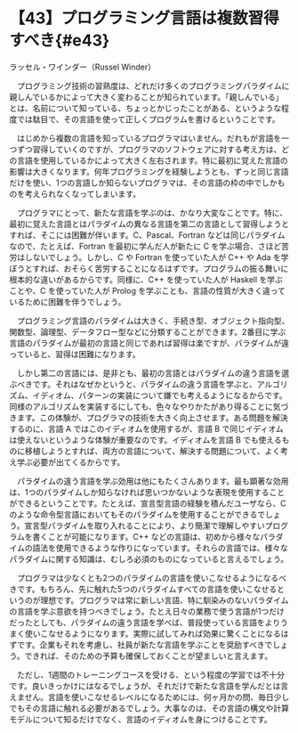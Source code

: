 # 【43】プログラミング言語は複数習得すべき{#e43}

<div class="author">ラッセル・ワインダー（Russel Winder）</div>

　プログラミング技術の習熟度は、どれだけ多くのプログラミングパラダイムに親しんでいるかによって大きく変わることが知られています。「親しんでいる」とは、名前について知っている、ちょっとかじったことがある、というような程度では駄目で、その言語を使って正しくプログラムを書けるということです。

　はじめから複数の言語を知っているプログラマはいません。だれもが言語を一つずつ習得していくのですが、プログラマのソフトウェアに対する考え方は、どの言語を使用しているかによって大きく左右されます。特に最初に覚えた言語の影響は大きくなります。何年プログラミングを経験しようとも、ずっと同じ言語だけを使い、1つの言語しか知らないプログラマは、その言語の枠の中でしかものを考えられなくなってしまいます。

　プログラマにとって、新たな言語を学ぶのは、かなり大変なことです。特に、最初に覚えた言語とはパラダイムの異なる言語を第二の言語として習得しようとすれば、そこには困難が伴います。C、Pascal、Fortran などは同じパラダイムなので、たとえば、Fortran を最初に学んだ人が新たに C を学ぶ場合、さほど苦労はしないでしょう。しかし、C や Fortran を使っていた人が C++ や Ada を学ぼうとすれば、おそらく苦労することになるはずです。プログラムの振る舞いに根本的な違いがあるからです。同様に、C++ を使っていた人が Haskell を学ぶことや、C を使っていた人が Prolog を学ぶことも、言語の性質が大きく違っているために困難を伴うでしょう。

　プログラミング言語のパラダイムは大きく、手続き型、オブジェクト指向型、関数型、論理型、データフロー型などに分類することができます。2番目に学ぶ言語のパラダイムが最初の言語と同じであれば習得は楽ですが、パラダイムが違っていると、習得は困難になります。

　しかし第二の言語には、是非とも、最初の言語とはパラダイムの違う言語を選ぶべきです。それはなぜかというと、パラダイムの違う言語を学ぶと、アルゴリズム、イディオム、パターンの実装について嫌でも考えるようになるからです。同様のアルゴリズムを実装するにしても、色々なやりかたがあり得ることに気づきます。この体験が、プログラマの技術を大きく向上させます。ある問題を解決するのに、言語 A ではこのイディオムを使用するが、言語 B で同じイディオムは使えないというような体験が重要なのです。イディオムを言語 B でも使えるものに移植しようとすれば、両方の言語について、解決する問題について、よく考え学ぶ必要が出てくるからです。

　パラダイムの違う言語を学ぶ効用は他にもたくさんあります。最も顕著な効用は、1つのパラダイムしか知らなければ思いつかないような表現を使用することができるということです。たとえば、宣言型言語の経験を積んだユーザなら、C のような命令型言語においてもそのパラダイムを使用することができるでしょう。宣言型パラダイムを取り入れることにより、より簡潔で理解しやすいプログラムを書くことが可能になります。C++ などの言語は、初めから様々なパラダイムの語法を使用できるような作りになっています。それらの言語では、様々なパラダイムに関する知識は、むしろ必須のものになっていると言えるでしょう。

　プログラマは少なくとも2つのパラダイムの言語を使いこなせるようになるべきです。もちろん、先に触れた5つのパラダイムすべての言語を使いこなせるというのが理想です。プログラマは常に新しい言語、特に馴染みのないパラダイムの言語を学ぶ意欲を持つべきでしょう。たとえ日々の業務で使う言語が1つだけだったとしても、パラダイムの違う言語を学べば、普段使っている言語をよりうまく使いこなせるようになります。実際に試してみれば効果に驚くことになるはずです。企業もそれを考慮し、社員が新たな言語を学ぶことを奨励すべきでしょう。できれば、そのための予算も確保しておくことが望ましいと言えます。

　ただし、1週間のトレーニングコースを受ける、という程度の学習では不十分です。良いきっかけにはなるでしょうが、それだけで新たな言語を学んだとは言えません。言語を使いこなせるレベルになるためには、何ヶ月かの問、毎日少しでもその言語に触れる必要があるでしょう。大事なのは、その言語の構文や計算モデルについて知るだけでなく、言語のイディオムを身につけることです。
